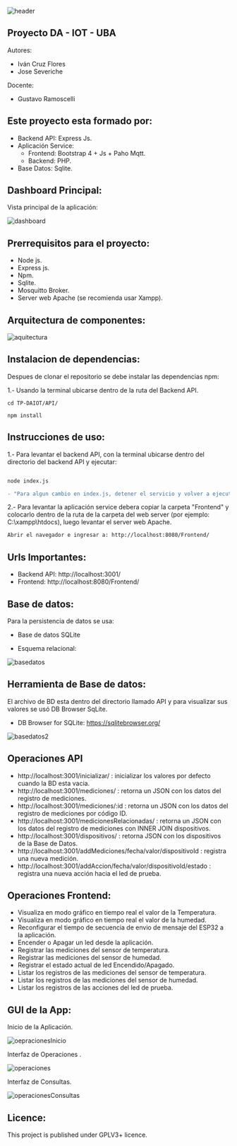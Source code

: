 ![header](imagenes/header.png)

## Proyecto DA - IOT - UBA

Autores:
* Iván Cruz Flores
* Jose Severiche

Docente:

* Gustavo Ramoscelli

## Este proyecto esta formado por:
* Backend API: Express Js.
* Aplicación Service:
   - Frontend: Bootstrap 4 + Js + Paho Mqtt.
   - Backend: PHP.
* Base Datos: Sqlite.

## Dashboard Principal:
Vista principal de la aplicación:

![dashboard](imagenes/Inicio.PNG)

## Prerrequisitos para el proyecto:
* Node js.
* Express js.
* Npm.
* Sqlite.
* Mosquitto Broker.
* Server web Apache (se recomienda usar Xampp).

## Arquitectura de componentes:

![aquitectura](imagenes/arquitectura.png)

## Instalacion de dependencias:
Despues de clonar el repositorio se debe instalar las dependencias npm:

1.- Usando la terminal ubicarse dentro de la ruta del Backend API.
```
cd TP-DAIOT/API/

npm install
```
## Instrucciones de uso:
1.- Para levantar el backend API, con la terminal ubicarse dentro del directorio del backend API y ejecutar:
```diff

node index.js

- "Para algun cambio en index.js, detener el servicio y volver a ejecutarlo"
```

2.- Para levantar la aplicación service debera copiar la carpeta "Frontend" y colocarlo dentro de la ruta de la carpeta del web server (por ejemplo: C:\xampp\htdocs), luego levantar el server web Apache.
```diff
Abrir el navegador e ingresar a: http://localhost:8080/Frontend/

```

## Urls Importantes: 
* Backend API: http://localhost:3001/
* Frontend: http://localhost:8080/Frontend/


## Base de datos:
Para la persistencia de datos se usa:

* Base de datos SQLite

* Esquema relacional:

![basedatos](imagenes/db.png)

##  Herramienta de Base de datos:
El archivo de BD esta dentro del directorio llamado API y para visualizar sus valores se usó DB Browser SqLite.
* DB Browser for SQLite: https://sqlitebrowser.org/

![basedatos2](imagenes/db2.png)

## Operaciones API
* http://localhost:3001/inicializar/ : inicializar los valores por defecto cuando la BD esta vacia.
* http://localhost:3001/mediciones/ : retorna un JSON con los datos del registro de mediciones.
* http://localhost:3001/mediciones/:id : retorna un JSON con los datos del registro de mediciones por código ID.
* http://localhost:3001/medicionesRelacionadas/ :  retorna un JSON con los datos del registro de mediciones con INNER JOIN dispositivos.
* http://localhost:3001/dispositivos/ : retorna JSON con los dispositivos de la Base de Datos.
* http://localhost:3001/addMediciones/fecha/valor/dispositivoId : registra una nueva medición.
* http://localhost:3001/addAccion/fecha/valor/dispositivoId/estado : registra una nueva acción hacia el led de prueba.

## Operaciones Frontend:
* Visualiza en modo gráfico en tiempo real el valor de la Temperatura.
* Visualiza en modo gráfico en tiempo real el valor de la humedad.
* Reconfigurar el tiempo de secuencia de envio de mensaje del ESP32 a la aplicación.
* Encender o Apagar un led desde la aplicación.
* Registrar las mediciones del sensor de temperatura.
* Registrar las mediciones del sensor de humedad.
* Registrar el estado actual de led Encendido/Apagado.
* Listar los registros de las mediciones del sensor de temperatura.
* Listar los registros de las mediciones del sensor de humedad.
* Listar los registros de las acciones del led de prueba.



## GUI de la App:

Inicio de la Aplicación.

![oepracionesInicio](imagenes/Inicio.PNG)

Interfaz de Operaciones .

![operaciones](imagenes/Operaciones.PNG)

Interfaz de Consultas.

![operacionesConsultas](imagenes/Consultas.png)



## Licence:

This project is published under GPLV3+ licence.